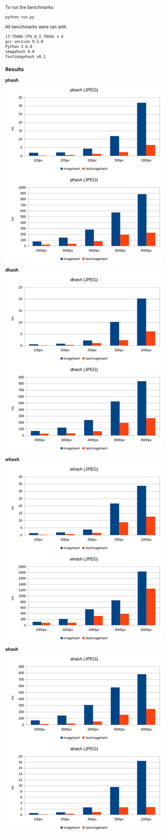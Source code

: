 
To run the benchmarks:
```bash
python run.py
```

All benchmarks were ran with
```
i7-7500U CPU @ 2.70GHz x 4
gcc version 9.2.0
Python 3.8.0
imagehash 4.0
fastimagehash v0.1
```

### Results
**phash**
![phash_s](results/phash_small.png)
![phash_l](results/phash_large.png)

**dhash**
![dhash_s](results/dhash_small.png)
![dhash_l](results/dhash_large.png)

**whash**
![whash_s](results/whash_small.png)
![whash_l](results/whash_large.png)

**ahash**
![ahash_s](results/ahash_small.png)
![ahash_l](results/ahash_large.png)
